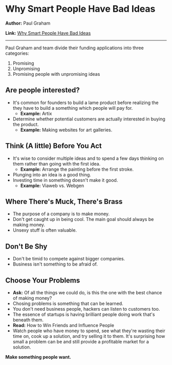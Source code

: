 # Why Smart People Have Bad Ideas

**Author:** Paul Graham

**Link:** [Why Smart People Have Bad Ideas](http://paulgraham.com/bronze.html)

---
Paul Graham and team divide their funding applications into three categories:
  1. Promising
  2. Unpromising
  3. Promising people with unpromising ideas



## Are people interested?
- It's common for founders to build a lame product before realizing the they have to build a something which people will pay for.
  - **Example:** Artix
- Determine whether potential customers are actually interested in buying the product.
  - **Example:** Making websites for art galleries.

## Think (A little) Before You Act
- It's wise to consider multiple ideas and to spend a few days thinking on them rather than going with the first idea.
  - **Example:** Arrange the painting before the first stroke.
- Plunging into an idea is a good thing. 
- Investing time in something doesn't make it good.
  - **Example:** Viaweb vs. Webgen

## Where There's Muck, There's Brass
- The purpose of a company is to make money.
- Don't get caught up in being cool. The main goal should always be making money.
- Unsexy stuff is often valuable.

## Don't Be Shy
- Don't be timid to compete against bigger companies.
- Business isn't something to be afraid of.

## Choose Your Problems
- **Ask:** Of all the things we could do, is this the one with the best chance of making money?
- Chosing problems is something that can be learned.
- You don't need business people, hackers can listen to customers too.
- The essence of startups is having brilliant people doing work that's beneath them.
- **Read:** How to Win Friends and Influence People
- Watch people who have money to spend, see what they're wasting their time on, cook up a solution, and try selling it to them. It's surprising how small a problem can be and still provide a profitable market for a solution.



**Make something people want.**
